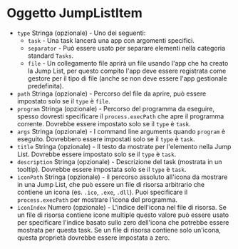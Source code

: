 # Oggetto JumpListItem

* `type` Stringa (opzionale) - Uno dei seguenti: 
  * `task` - Una task lancerà una app con argomenti specifici.
  * `separator` - Può essere usato per separare elementi nella categoria standard `Tasks`.
  * `file` - Un collegamento file aprirà un file usando l'app che ha creato la Jump List, per questo compito l'app deve essere registrata come gestore per il tipo di file (anche se non deve essere l'app gestionale predefinita).
* `path` Stringa (opzionale) - Percorso del file da aprire, può essere impostato solo se il `type` è `file`.
* `program` Stringa (opzionale) - Percorso del programma da eseguire, spesso dovresti specificare il `process.execPath` che apre il programma corrente. Dovrebbe essere impostato solo se il `type` è `task`.
* `args` Stringa (opzionale) - I command line arguments quando `program` è eseguito. Dovrebbero essere impostati solo se il `type` è `task`.
* `title` Stringa (opzionale) - Il testo da mostrate per l'elemento nella Jump List. Dovrebbe essere impostato solo se il `type` è `task`.
* `description` Stringa (opzionale) - Descrizione del task (mostrata in un tooltip). Dovrebbe essere impostata solo se il `type` è `task`.
* `iconPath` Stringa (opzionale) - il percorso assoluto all'icona da mostrare in una Jump List, che può essere un file di risorsa arbitrario che contiene un icona (es. `.ico`, `.exe`, `.dll`). Puoi specificare il `process.execPath` per mostrare l'icona del programma.
* `iconIndex` Numero (opzionale) - L'indice dell'icona nel file di risorsa. Se un file di risorsa contiene icone multiple questo valore può essere usato per specificare l'indice basato sullo zero dell'icona che potrebbe essere mostrata per questa task. Se un file di risorsa contiene solo un'icona, questa proprietà dovrebbe essere impostata a zero.